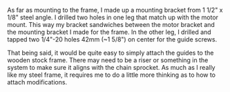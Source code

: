 As far as mounting to the frame, I made up a mounting bracket from 1 1/2" x 1/8" steel angle. I drilled two holes in one leg that match up with the motor mount. This way my bracket sandwiches between the motor bracket and the mounting bracket I made for the frame. In the other leg, I drilled and tapped two 1/4"-20 holes 42mm (~1 5/8") on center for the guide screws.

That being said, it would be quite easy to simply attach the guides to the wooden stock frame. There may need to be a riser or something in the system to make sure it aligns with the chain sprocket. As much as I really like my steel frame, it requires me to do a little more thinking as to how to attach modifications.

